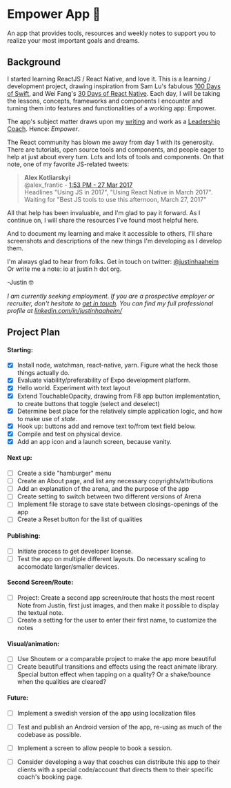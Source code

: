 # Empower App :high_brightness:
An app that provides tools, resources and weekly notes to support you to realize your most important goals and dreams.

  

## Background

I started learning ReactJS / React Native, and love it. This is a learning / development project, drawing inspiration from Sam Lu's fabulous [100 Days of Swift](http://samvlu.com/index.html), and Wei Fang's [30 Days of React Native](https://github.com/fangwei716/30-days-of-react-native). Each day, I will be taking the lessons, concepts, frameworks and components I encounter and turning them into features and functionalities of a working app: Empower. 

The app's subject matter draws upon my [writing](http://www.huffingtonpost.com/author/justin-haaheim) and work as a [Leadership Coach](http://justinh.org/coaching). Hence: *Empower*. 

The React community has blown me away from day 1 with its generosity. There are tutorials, open source tools and components, and people eager to help at just about every turn. Lots and lots of tools and components. On that note, one of my favorite JS-related tweets:

> **Alex Kotliarskyi**  
> @alex_frantic - [1:53 PM - 27 Mar 2017](https://twitter.com/alex_frantic/status/846419956493275136)  
> Headlines "Using JS in 2017", "Using React Native in March 2017". Waiting for "Best JS tools to use this afternoon, March 27, 2017"

All that help has been invaluable, and I'm glad to pay it forward. As I continue on, I will share the resources I've found most helpful here.

And to document my learning and make it accessible to others, I'll share screenshots and descriptions of the new things I'm developing as I develop them.

I'm always glad to hear from folks. Get in touch on twitter: [@justinhaaheim](https://twitter.com/justinhaaheim) Or write me a note: io at justin h dot org.

-Justin 🤓  

*I am currently seeking employment. If you are a prospective employer or recruiter, don't hesitate to [get in touch](http://justinh.org/contact). You can find my full professional profile at [linkedin.com/in/justinhaaheim/](https://www.linkedin.com/in/justinhaaheim/)*

## Project Plan

#### Starting:
- [x] Install node, watchman, react-native, yarn. Figure what the heck those things actually do.
- [x] Evaluate viability/preferability of Expo development platform. 
- [x] Hello world. Experiment with text layout
- [x] Extend TouchableOpacity, drawing from F8 app button implementation, to create buttons that toggle (select and deselect)
- [x] Determine best place for the relatively simple application logic, and how to make use of *state*.
- [x] Hook up: buttons add and remove text to/from text field below.
- [x] Compile and test on physical device.
- [x] Add an app icon and a launch screen, because vanity.

#### Next up:
- [ ] Create a side "hamburger" menu
- [ ] Create an About page, and list any necessary copyrights/attributions
- [ ] Add an explanation of the arena, and the purpose of the app
- [ ] Create setting to switch between two different versions of Arena
- [ ] Implement file storage to save state between closings-openings of the app
- [ ] Create a Reset button for the list of qualities

#### Publishing:
- [ ] Initiate process to get developer license.
- [ ] Test the app on multiple different layouts. Do necessary scaling to accomodate larger/smaller devices.

#### Second Screen/Route: 
- [ ] Project: Create a second app screen/route that hosts the most recent Note from Justin, first just images, and then make it possible to display the textual note.
- [ ] Create a setting for the user to enter their first name, to customize the notes

#### Visual/animation:
- [ ] Use Shoutem or a comparable project to make the app more beautiful
- [ ] Create beautiful transitions and effects using the react animate library. Special button effect when tapping on a quality? Or a shake/bounce when the qualities are cleared?

#### Future:
- [ ] Implement a swedish version of the app using localization files
- [ ] Test and publish an Android version of the app, re-using as much of the codebase as possible.
- [ ] Implement a screen to allow people to book a session.
- [ ] Consider developing a way that coaches can distribute this app to their clients with a special code/account that directs them to their specific coach's booking page.


